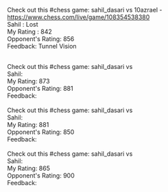 Check out this #chess game: sahil_dasari vs 10azrael - https://www.chess.com/live/game/108354538380
<br/>
Sahil : Lost
<br/>
My Rating : 842
<br/>
Opponent's Rating: 856
<br/>
Feedback: Tunnel Vision
<br/>
<br/>

Check out this #chess game: sahil_dasari vs
<br/>
Sahil: 
<br/>
My Rating: 873
<br/>
Opponent's Rating: 881
<br/>
Feedback:
<br/>
<br/>
Check out this #chess game: sahil_dasari vs 
<br/>
Sahil:
<br/>
My Rating: 881
<br/>
Opponent's Rating: 850
<br/>
Feedback:
<br/>
<br/>
Check out this #chess game: sahil_dasari vs
<br/>
Sahil: 
<br/>
My Rating: 865
<br/>
Opponent's Rating: 900
<br/>
Feedback: 
